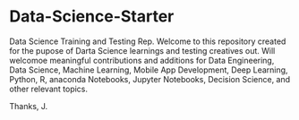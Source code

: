 # Data-Science-Starter
Data Science Training and Testing Rep.
Welcome to this repository created for the pupose of Darta Science learnings and testing creatives out. Will welcomoe meaningful contributions and additions for Data Engineering, Data Science, Machine Learning, Mobile App Development, Deep Learning, Python, R, anaconda Notebooks, Jupyter Notebooks, Decision Science, and other relevant topics.

Thanks,
J.

